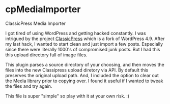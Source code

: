# cpMediaImporter
ClassicPress Media Importer

I got tired of using WordPress and getting hacked constantly. I was intrigued by the project <a href="https://classicpress.net">ClassicPress</a> which is a fork of WordPress 4.9. After my last hack, I wanted to start clean and just import a few posts. Especially since there were literally 1000's of compromised junk posts. But I had this this upload directory full of image files. 

This plugin parses a source directory of your choosing, and then moves the files into the new Classipress upload diretory via API. By default this preserves the original upload path. And, I included the option to clear out the Media library prior to copying over. I found it useful if I wanted to tweak the files and try again.

This file is super "simple" so play with it at your own risk. :)
